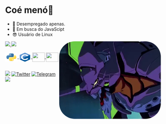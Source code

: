 # Coé menó🤝

- 🔭 Desempregado apenas.
- 🌱 Em busca do JavaScipt
- 😎 Usuário de Linux

<div>
  <a href="https://github.com/CaioFernandesRural">
   <img align="right" alt="pic" height="250" style="border-radius:50px;" src="giphy.webp">
  <img height="180em" src="https://github-readme-stats.vercel.app/api?username=CaioFernandesRural&show_icons=true&theme=radical&include_all_commits=true&count_private=true"/>
  <img height="150em" src="https://github-readme-stats.vercel.app/api/top-langs/?username=CaioFernandesRural&layout=compact&langs_count=7&theme=radical"/>
</div>
  
 <div style="display: inline_block"><br>
  <img align="center" alt="Python" height="30" width="40" src="https://raw.githubusercontent.com/devicons/devicon/master/icons/python/python-original.svg">
  <img align="center" alt="C" height="30" width="40" src="https://raw.githubusercontent.com/devicons/devicon/master/icons/c/c-original.svg">
  <img align="center" alta="HTML" height="30" width="40" src="https://cdn.jsdelivr.net/gh/devicons/devicon/icons/html5/html5-original.svg" />
  <img align="center" alta="CSS" height="30" width="40" src="https://cdn.jsdelivr.net/gh/devicons/devicon/icons/css3/css3-original.svg" />
</div>
  
 ##
  
<div> 
  <a href="https://instagram.com/caio.f.02" target="_blank"><img src="https://img.shields.io/badge/-Instagram-%23E4405F?style=for-the-badge&logo=instagram&logoColor=white" target="_blank"></a>
  <a href="https://twitter.com/CaioFer2002"><img src="https://img.shields.io/badge/Twitter-1DA1F2?style=for-the-badge&logo=twitter&logoColor=white" alt="Twitter" title="Twitter"/></a>
  <a href="https://t.me/CaioF2002"><img src="https://img.shields.io/badge/Telegram-3CA5E0?style=for-the-badge&logo=telegram&logoColor=white" alt="Telegram" title="Telegram"/></a>
  <a href = "mailto:caioorebeo@gmail.com"><img src="https://img.shields.io/badge/-Gmail-%23333?style=for-the-badge&logo=gmail&logoColor=white" target="_blank"></a>
  
  </div>
